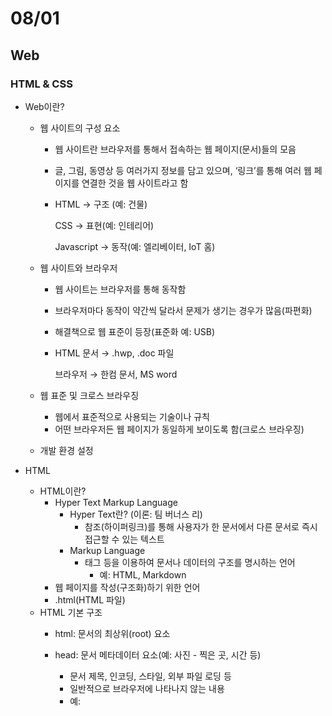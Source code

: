 # 08/01

## Web

### HTML & CSS

- Web이란?
    - 웹 사이트의 구성 요소
        - 웹 사이트란 브라우저를 통해서 접속하는 웹 페이지(문서)들의 모음
        - 글, 그림, 동영상 등 여러가지 정보를 담고 있으며, ‘링크’를 통해 여러 웹 페이지를 연결한 것을 웹 사이트라고 함
        - HTML       → 구조 (예: 건물)
            
            CSS          → 표현(예: 인테리어)
            
            Javascript → 동작(예: 엘리베이터, IoT 홈)
            
    - 웹 사이트와 브라우저
        - 웹 사이트는 브라우저를 통해 동작함
        - 브라우저마다 동작이 약간씩 달라서 문제가 생기는 경우가 많음(파편화)
        - 해결책으로 웹 표준이 등장(표준화 예: USB)
        - HTML 문서 → .hwp, .doc 파일
            
            브라우저 → 한컴 문서, MS word
            
    - 웹 표준 및 크로스 브라우징
        - 웹에서 표준적으로 사용되는 기술이나 규칙
        - 어떤 브라우저든 웹 페이지가 동일하게 보이도록 함(크로스 브라우징)
    - 개발 환경 설정

- HTML
    - HTML이란?
        - Hyper Text Markup Language
            - Hyper Text란? (이론: 팀 버너스 리)
                - 참조(하이퍼링크)를 통해 사용자가 한 문서에서 다른 문서로 즉시 접근할 수 있는 텍스트
            - Markup Language
                - 태그 등을 이용하여 문서나 데이터의 구조를 명시하는 언어
                    - 예: HTML, Markdown
        - 웹 페이지를 작성(구조화)하기 위한 언어
        - .html(HTML 파일)
    - HTML 기본 구조
        - html: 문서의 최상위(root) 요소
        - head: 문서 메타데이터 요소(예: 사진 - 찍은 곳, 시간 등)
            - 문서 제목, 인코딩, 스타일, 외부 파일 로딩 등
            - 일반적으로 브라우저에 나타나지 않는 내용
            - 예: <title>, <meta>, <link>, <script>, <style>
            - 예: Open Graph Protocol
                - 메타 데이터를 표현하는 새로운 규약(썸네일 이미지, 타이틀 생성시 사용)
                    - HTML 문서의 메타 데이터를 통해 문서의 정보를 전달
                    - 메타정보에 해단하는 제목, 설명 등을 쓸 수 있도록 정의
        - body: 문서 본문 요소
            - 실제 화면 구성과 관련된 내용(예: 사진 -이미지)
        - 요소
            
            (여는/시작)태그           (닫는/종료)태그
            
                     <h1>contents</h1>
            
            HTML의 요소는 태그와 내용(contents)로 구성되어 있다.
            
            - HTML 요소는 시작 태그와 종료 태그 그리고 태그 사이에 위치한 내용으로 구성
                - 요소는 태그로 컨텐츠를 감싸는 것으로 그 정보의 성격과 의미를 정의
                - 내용이 없는 태그들도 존재(닫는 태그가 없음)
                    - br, hr, img, input, link, meta
            - 요소는 중첩(nested)될 수 있음
                - 요소의 중첩을 통해 하나의 문서를 구조화
                - 여는 태그와 닫는 태그의 쌍을 잘 확인해야함
                    - 오류를 반환하는 것이 아닌 그냥 레이아웃이 깨진 상태로 출력되기 때문에, 디버깅이 힘들어 질 수 있음
        - 개발자 도구(웹 페이지에서 마우스 우측 버튼 → 검사 → 좌측 위 버튼 누르고 탐색)
            - elements: 해당 요소의 HTML 태그
            - 원하는 요소를 선택할 수 있음(복잡한 형태의 경우 Elements에서 HTML 구조를 추가 탐색)
        - 속성(attribute)
            
            <a herf =”http://google.com”></a>
            
            속성명          속성값
            
            태그별로 사용할 수 있는 속성은 다르다.
            
            공백X, 쌍따옴표 사용
            
            - 속성을 통해 태그의 부가적인 정보를 설정할 수 있음
            - 요소는 속성을 가질 수 있으며, 경로나 크기와 같은 추가적인 정보를 제공
            - 요소의 시작 태그에 작성하며 보통 이름과 값이 하나의 쌍으로 존재
            - 태그와 상관없이 사용 가능한 속성(HTML, Global Attribute)들도 있음
                - HTML Global Attribute
                    - 모든 HTML 요소가 공통으로 사용할 수 있는 대표적인 속성(몇몇 요소에는 아무 효과가 없을 수 있음)
                    - id: 문서 전체에서 유일한 고유 식별자 지정
                    - class: 공백으로 구분된 해당 요소의 클래스의 목록(CSS, JS에서 요소를 선택하거나 접근)
                    - data-*: 페이지에 개인 사용자 정의 데이터를 저장하기 위해 사용(예: 좋이요 기능)
                    - style: inline 스타일
                    - title: 요소에 대한 추가 정보 지정
                    - tabindex: 요소의 탭 순서
        - 시맨틱 태그
            - HTML 태그가 특정 목적, 역할 및 의미적 가치(semantic value)를 가지는 것
                - 예: h1태그 - ‘이 페이지에서 최상위 제목’인 텍스트를 감싸는 역할(또는 의미)
            - Non semantic 요소로는 div, span 등이 있으며 a, form, table 태그들도 시맨틱 태그로 볼 수 있음
            - HTML5에서는 기존에 단순히 콘텐츠의 구획을 나타내기 위해 사용한 div 태그를 대체하여 사용하기 위해 의미론적 요소를 담은 태그들이 추가됨
            - 대표적인 시맨틱 태그 목록
                - header: 문서 전체나 섹션의 헤더(머리말 부분)
                - nav: 내비게이션
                - aside: 사이드에 위치한 공간, 메인 콘텐츠와 관련성이 적은 콘텐츠
                - section: 문서의 일반적인 구분, 컨텐츠의 그룹을 표현
                - article: 문서, 페이지, 사이트 아에서 독립적으로 구분되는 영역
                - footer: 문서 전체나 섹션의 푸터(마지막 부분)
            - 시맨틱 태그 사용 이유
                - 의미론적 마크업
                    - 개발자 및 사용자 뿐만 아니라 검색엔진 등에 의미 있는 정보의 그룹을 태그로 표현
                    - 단순히 구역을 나누는 것 뿐만 아니라 ‘의미’를 가지는 태그들을 활용하기 위한 노력
                    - 요소이 의미가 명확해지기 때문에 코드의 가독성을 높이고 유지보수를 쉽게 함
                    - 검색 엔진 최적화(SEO)를 위해서 메타태그, 시맨틱 태그 등을 통한 마크업을 효과적으로 활용 해야함
        - 렌더링(Rendering)
            - 웹 사이트 코드를 사용자가 보게 되는 웹 사이트로 바꾸는 과정
            - DOM(Document Object Model) 트리
                - 텍스트 파일인 HTML 문서를 브라우저에서 렌더링 하기 위한 구조
                    - HTML 문서에 대한 모델을 구성함
                    - HTML 문서 내의 각 요소에 접근 / 수정에 필요한 프로퍼티와 메서드를 제공함
    - HTML 문서 구조화
        - 인라인 / 블록 요소
            - 인라인 요소는 글자처럼 취급, 블록 요소는 한 줄 모두 사용
        - 텍스트 요소
            
            
            | 태그 | 설명 |
            | --- | --- |
            | <a></a> | herf 속성을 활용하여 다른 URL로 연결하는 하이퍼링크 생성 |
            | <b></b>   <strong></strong> | 굵은 글씨 요소                                                                                                                                            중요한 강조하고자 하는 요소(보통 굵은 글씨로 표현) |
            | <i></i>           <em></em> | 기울임 글씨 요소                                                                                                                   중요한 강조하고자 하는 요소(보통 기울임 글씨로 표현) |
            | <br> | 텍스트 내에 줄 바꿈 생성 |
            | <img> | src 속성을 활용하여 이미지 표현 |
            | <span></span> | 의미 없는 인라인 컨테이너 |
        - 그룹 컨텐츠
            
            
            | 태그 | 설명 |
            | --- | --- |
            | <p></p> | 하나의 문단(paragraph) |
            | <hr> | 문단 레벨 요소에서의 주체의 분리를 의미, 수평선으로 표현 |
            | <ol></ol>           <ul></ul> | 순서가 있는 리스트(ordered)                                                                                                              순서가 없는 리스트(unordered) |
            | <pre></pre> | HTML에 작성한 내용을 그대로 표현. 보통 고정폭 글꼴이 사용되고 공백문자를 유지 |
            | <blockquote></blockquote> | 텍스트가 긴 인용문                                                                                   주로 들여쓰기를 한 것으로 표현됨 |
            | <div></div> | 의미 없는 블록 레벨 컨테이너 |
        - form
            - <form>은 정보(데이터)를 서버에 제출하기 위해 사용하는 태그(예: 로그인창)
            - <form> 기본 속성
                - action: form을 처리할 서버의 URL(데이터를 보낼 곳)
                - method: form을 제출할 때 사용할 HTTP 메서드(GET 혹은 POST)
                - enctype: method가 post인 경우 데이터의 유형
                    - application/x-www-form-urlencoded: 기본값
                    - multipart/form-data: 파일 전송시(input type이 file인 경우)
        - input
            - 다양한 타입을 가지는 입력 데이터 유형과 위젯이 제공됨
            - <input> 대표적인 속성
                - name: form control에 적용되는 이름(이름/값 페어로 전송됨)
                - value: form control에 적용되는 값(이름/값 페어로 전송됨)
                - required, readonly, autufocus, autocomplete, disabled 등
            - input label
                - label을 클릭하여 input 자체의 초점을 맞추거나 활성화 시킬 수 있음
                    - 사용자는 선택할 수 있는 영역이 늘어나 웹 / 모바일(터치) 환경에서 편하게 사용할 수 있음
                    - label과 input 입력의 관계가 시각적 뿐만 아니라 화면리더기에서도 label을 읽어 쉽게 내용을 확인할 수 있도록 함
                - <input>에 id 속성을, <label>에는 for 속성을 활용하여 상호 연관을 시킴(예: 아이디 _______ → label - ‘아이디’, input - ‘_______’
            - input 유형 - 일반
                - 일반적으로 입력을 받기 위하여 제공되며 타입별로 HTML 기본 검증 혹은 추가 속성을 활용할 수 있음
                    - text: 일반 텍스트 입력
                    - password: 입력 시 값이 보이지 않고 문자를 특수기호(*)로 표현
                    - email: 이메일 형식이 아닌 경우 form 제출 불가
                    - number: min, max, step 속서을 활용하여 숫자 범위 설정 가능
                    - file: accept 속성을 활용하여 파일 타입 지정 가능
            - input 유형 - 항목 중 선택
                - 일반적으로 label 태그와 함께 사용하여 선택 항목을 작성함
                - 동일 항목에 대하여는 name을 지정하고선택된 항목에 대한 value를 지정해야함
                    - checkbox: 다중 선택
                    - radio: 단일 선택
            - input 유형 - 기타
                - 다양한 종류의 input을 위한 picker를 제공
                    - color: color picker
                    - date: date picker
                - hidden input을 활용하여 사용자 입력을 받지 않고 서버에 전송되어야 하는 값을 설정
                    - hidden: 사용자에게 보이지 않는 input
        
- CSS
    - CSS
        - Cascading(계단식) Style Sheet
        - 스타일을 지정하기 위한 언어(선택하고, 스타일을 지정한다.)
        - h1 {                              → 선택자(Selector)
            
                  color: blue;            → 선언(Declaration)
            
            font-size: 15px;      → 속성(Property)  값(Value)
            
            }
            
        - CSS 구문은 선택자를 통해 스타일을 지정할 HTML 요소를 선택
        - 중괄호 안에서는 속성과 값, 하나의 쌍으로 이루어진 선언을 진행
        - 각 쌍은 선택한 요소의 속성, 속성에 부여할 값을 의미
            - 속성: 어떤 스타일 기능을 변경할지 결정
            - 값: 어떻게 스타일 기능을 변경할지 결정
        - CSS 정의 방법
            - 인라인(inline): 해당 태그에 직접 style 속성을 활용
                
                ```html
                <h1 style="color: blue; font-size: 100px;">Hello</h1>
                ```
                
                - 실수가 잦아짐(중복도 있을 수 있고, 찾기 어려움)
            - 내부 참조(embedding): <head> 태그 내 <style>에 지정
                
                ```html
                <style>
                	h1 {
                		color: blue;
                		font-size: 100px;
                	}
                </style>
                
                -> 모든 h1태그에 적용
                ```
                
                - 내부 참조를 쓰게 되면 코드가 너무 길어짐
            - 외부 참조(link file) - 외부 CSS 파일을 <head>내 <link>를 통해 불러오기
                
                ```html
                <link rel="stylesheet" href="mystyle.css">
                ```
                
                - 가장 많이 쓰는 방식
        - CSS with 개발자도구
            - styles: 해당 요소에 선언된 모든 CSS
            - computed: 해당 요소에 최종 계산된 CSS
    - CSS Selectors
        - 기본선택자
            - 전체 선택자(*), 요소 선택자(태그)
            - 클래스 선택자(.클래스), 아이디 선택자(#id), 속성 선택자(예: 요소-서울사람, 클래스-최씨, 김씨, 아이디-지웅, 길동 / 범위가 좁아짐, 파워↑)
        - 결합자(Combinators)
            - 자손 결합자(.클래스 태그(예: .box p)), 자식 결합자
            - 일반 형제 결합자, 인접 형제 결합자
        - 의사 클래스/요소(Pseudo Class)
            - 링크, 동적 의사 클래스
            - 구조적 의사 클래스, 기타 의사 클래스, 의사 엘리먼트, 속성 선택자
        - 선택자 정리
            - 요소 선택자
                - HTML 태그를 직접 선택
            - 클래스 선택자
                - 마침표(.)문자로 시작하며, 해당 클래스가 적용된 항목을 선택
            - 아이디 선택자
                - #문자로 시작하며, 해당 아이디가 적용된 항목을 선택
                - 일반적으로 하나의 문서에 1번만 사용
                - 여러 번 사용해도 동작하지만, 단일 id를 사용하는 것을 권장
        - CSS 적용 우선순위(cascading order)(범위가 좁을수록 강하다)
            1. 중요도(importance) - 사용시 주의
                - !important
            2. 우선 순위(Specificity)
                - 인라인 > id > class, 속성, pseudo-class > 요소, pseudo-element
            3. CSS 파일 로딩 순서
        - CSS 상속
            - CSS는 상속을 통해 부모 요소의 속성을 자식에게 상속한다.
                - 속성(프로퍼티) 중에는 상속이 되는 것과 되지 않는 것들이 있다.
                - 상속 되는 것 예시
                    - Text 관련 요소(font, color, text-aliqn), apacity, visibility 등
                - 상속 되지 않는 것 예시
                    - Box model 관련 요소(width, height, margin, padding 등), position 관련 요소(position, top/tight/bottom/left, z-index) 등
    - CSS 기본 스타일
        - 크기 단위
            - px(픽셀)
                - 모니터 해상도의 한 화소인 ‘픽셀’ 기준
                - 픽셀의 크기는 변하지 않기 때문에 고정적인 단위
            - %
                - 백분율 단위
                - 가변적인 레이아웃에서 자주 사용
            - em
                - (바로 위, 부모 요소에 대한) 상속의 영향을 받음
                - 배수 단위, 요소에 지정된 사이즈에 상대적인 사이즈를 가짐
            - rem
                - (바로 위, 부모 요소에 대한) 상속의 영향을 받음
                - 최상위 요소(html)의 사이즈를 기준으로 배수 단위를 가짐
            - viewport
                - 웹 페이지를 방문한 유저에게 바로 보이게 되는 웹 컨텐츠의 영역(디바이스 화면)
                - 디바이스의 viewpoint를 기준으로 상대적인 사이즈가 결정됨
                - vw, vh, vmin, vmax
        - 색상 단위
            - 색상 키워드(background-color : red;)
                - 대소문자를 구분하지 않음
                - red, blue, black과 같은 특정 색을 직접 글자로 나타냄
            - RGB 색상(background-color : rgb(0, 255, 0);)
                - 16진수 표기법(#000) 혹은 함수형 표기법(rgb())을 사용해서 특정 색을 표현하는 방식
            - HSL 색상(background-color : hsl(0, 100%, 50%);)
                - 색상, 채도, 명도를 통해 특정 색을 표현하는 방식
            - a
                - alpha(투명도)(rgba(), hsla())
    - Selectors 심화
        - 결합자
            - 자손 결합자(공백)
                - selectorA 하위의 모든 selectorB 요소
            - 자식 결합자(>)
                - selectorA 바로 아래의 selectorB 요소
            - 일반 형제 결합자(~)
                - selectorA의 형제 요소 중 뒤에 위치하는 selectorB 요소를 모두 선택(같은 레벨)
            - 인접 형제 결합자(+)
                - selectorA의 형제 요소 중 바로 뒤에 위치하는 selectorB 요소를 선택(같은 레벨)
    - CSS Box model
        - CSS 원칙 1
            - 모든 요소는 네모(박스모델)이고, 위에서 아래로, 왼쪽에서 오른쪽으로 쌓인다.(좌측 상단에 배치)
        - Box model
            - 모든 HTML 요소는 box 형태로 되어있음
            - 하나의 박스는 네 부분(영역)으로 이루어짐
                - margin: 테두리 바깥의 외부 여백, 배경색을 지정할 수 없다
                - border: 테두리 영역
                - padding: 테두리 안쪽의 내부 여백 요소에 적용된 배경색, 이미지는 padding까지 적용
                - content: 글이나 이미지 등 요소의 실제 내용
                - shorthand
                    - margin-1{margin: 10px;}: 상하좌우 10px
                    - margin-2{margin: 10px 20px;}: 상하 10px, 좌우 20px
                    - margin-3{margin: 10px 20px 30px;}: 상 10px, 좌우 20px, 하 30px
                    - margin-3{margin: 10px 20px 30px 40px;}: 상 10px, 우 20px, 하 30px, 좌 40px
                    
                    - .border {
                        
                        border-width: 2px;
                        
                        border-style: dashed;
                        
                        border-color: black;
                        
                        }
                        
                    
                    .border {
                    
                    border: 2px dashed black;
                    
                    }
                    
        - box-sizing
            - 기본적으로 모든 요소의 box-sizing은 content-box
                - Padding을 제외한 순수 contents 영역만을 box로 지정
            - 다만, 우리가 일반적으로 영역을 볼 때는 border까지의 너비를 100px로 보는 것을 원함
                - 그 경우 box-sizing을 border-box로 설정
    - CSS Display
        - CSS 원칙 2
            - 모든 요소는 네모(박스모델)이고, 좌측 상단에 배치
            - display에 따라 크기와 배치가 달라진다
        - 대표적으로 활용되는 display
            - display: block
                - 줄 바꿈이 일어나는 요소
                - 화면 크기 전체의 가로 폭을 차지한다.(기본 너비: 가질 수 있는 너비의 100%, 너비를 가질 수 없다면 자동으로 부여되는 margin)
                - 블록 레벨 요소 안에 인라인 레벨 요소가 들어갈 수 있음
            - display: inline
                - 줄 바꿈이 일어나지 않는 행의 일부 요소(오른쪽으로 쌓임)
                - content 너비만큼 가로 폭을 차지한다.
                - width, height, margin-top, margin-bottom을 지정할 수 없다.(기본 너비: 컨텐츠 요소만큼)
                - 상하 여백은 line-height로 지정한다
            - 블록 레벨 요소와 인라인 레벨 요소
                - 블록 레벨 요소와 인라인 레벨 요소 구분(HTML 4.1까지)
                - 대표적인 블록 레벨 요소
                    - div / ul, ol, li / p / hr / form 등
                - 대표적인 인라인 레벨 요소
                    - span / a / img / input, label / b, em, i, strong 등
                - 속성에 따른 수평 정렬
                    
                    
                    - margin-right: auto;
                    - margin_left: auto;
                    - margin-right: auto;
                        
                        mafgin-left: auto;
                        
                    
                    - text-align: left;
                    - text-align: right;
                    - text-align: center
            - display: inline-block
                - block과 inline 레벨 요소의 특징을 모두 가짐
                - inline처럼 한 줄에 표시할 수 있고, block처럼 width, height, margin 속성을 모두 지정할 수 있음
            - display: none
                - 해당 요소를 화면에 표시하지 않고, 공간조차 부여되지 않음
                - 이와 비슷한 visibility: hidden은 해당 요소가 공간은 차지하나 화면에 표시만 하지 않는다.
    - CSS Position
        - 문서 상에서 요소의 위치를 지정
        - static: 모든 태그의 기본 값(기본 위치)
            - 일반적인 요소의 배치 순서에 따름(좌측 상단)
            - 부모 요소 내에서 배치될 때는 부모 요소의 위치를 기준으로 배치됨
        - 아래는 좌표 프로퍼티(top, bottom, left, right)를 사용하여 이동 가능
            1. relative: 상대 위치
                - 자기 자신의 static 위치를 기준으로 이동(normal flow 유지)
                - 레이아웃에서 요소가 차지하는 공간은 static일 때와 같음(normal position 대비 offset)(위치 차지O)
            2. absolute: 절대 위치
                - 요소를 일반적인 문서 흐름에서 제거 후 레이아웃에 공간을 차지하지 않음(normal flow에서 벗어남)(위치 차지X)
                - static이 아닌 가장 가까이 있는 부모/조상 요소를 기준으로 이동(없는 경우 브라우저 화면 기준으로 이동)
            3. fixed: 고정 위치
                - 요소를 일반적인 문서 흐음에서 제거 후 레이아웃에 공간을 차지하지 않음(normal flow에서 벗어남)
                - 부모 요소와 관계없이 viewport를 기준으로 이동
                    - 스크롤 시에도 항상 같은 곳에 위치함
            4. sticky: 스크롤에 따라 static → fixed로 변경
                - 속성을 적용한 박스는 평소에 문서 안에서 position: static 상태와 같이 일반적인 흐름에 따르지만 스크롤 위치가 임계점에 이르면 position: fixed와 같이 박스를 화면에 고정할 수 있는 속성
        - CSS 원칙 1, 2: Normal flow
            - 모든 요소는 네모(박스모델), 좌측상단에 배치
            - display에 따라 크기와 배치가 달라짐
        - CSS 원칙 3
            - position으로 위치의 기준을 변경
                - relative: 본인의 원래 위치
                - absolute: 특정 부모의 위치
                - fixed: 화면의 위치
                - sticky: 기본적으로 static이나 스크롤 이동에 따라 fixed로 변경

### Webex

Auto Close Tag 등 extension을 까는 이유

열고 닫는 짝이 깨지는 것  찾기 힘듦

태그 수정시 닫는 태그 수정을 잊을 수 있음

DOM트리

Selector

자손(밑에 있는 모든 것), 자식(바로 밑에 있는 요소)

normal flow

Padding
